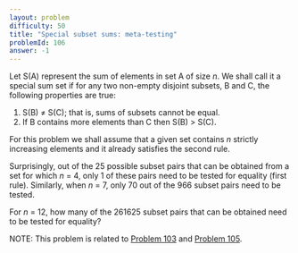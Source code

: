 ```yaml
---
layout: problem
difficulty: 50
title: "Special subset sums: meta-testing"
problemId: 106
answer: -1
---
```

Let S(A) represent the sum of elements in set A of size *n*. We shall call it a special sum set if for any two non-empty disjoint subsets, B and C, the following properties are true:

1. S(B) ≠ S(C); that is, sums of subsets cannot be equal.
2. If B contains more elements than C then S(B) > S(C).

For this problem we shall assume that a given set contains *n* strictly increasing elements and it already satisfies the second rule.

Surprisingly, out of the 25 possible subset pairs that can be obtained from a set for which *n* = 4, only 1 of these pairs need to be tested for equality (first rule). Similarly, when *n* = 7, only 70 out of the 966 subset pairs need to be tested.

For *n* = 12, how many of the 261625 subset pairs that can be obtained need to be tested for equality?

NOTE: This problem is related to [Problem 103](problem=103) and [Problem 105](problem=105).